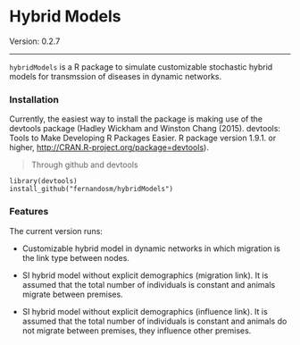 Hybrid Models
====
Version: 0.2.7

___

`hybridModels` is a R package to simulate customizable stochastic hybrid models for transmssion of diseases in dynamic networks.

### Installation ###
Currently, the easiest way to install the package is making use of the devtools package (Hadley Wickham and Winston Chang (2015). devtools: Tools to Make Developing R Packages Easier. R package version 1.9.1. or higher, http://CRAN.R-project.org/package=devtools).

> Through github and devtools
```
library(devtools)
install_github("fernandosm/hybridModels")
```

### Features ###

The current version runs:

* Customizable hybrid model in dynamic networks in which migration is the link type between nodes.

* SI hybrid model without explicit demographics (migration link). It is assumed that the total number of individuals is constant and animals migrate between premises.

* SI hybrid model without explicit demographics (influence link). It is assumed that the total number of individuals is constant and animals do not migrate between premises, they influence other premises.
